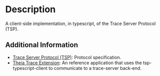 # Description

A client-side implementation, in typescript, of the Trace Server Protocol (TSP).

## Additional Information

- [Trace Server Protocol (TSP)](https://github.com/eclipse-cdt-cloud/theia-trace-extension): Protocol specification.
- [Theia Trace Extension](https://github.com/eclipse-cdt-cloud/theia-trace-extension): An reference application that uses the tsp-typescript-client to communicate to a trace-server back-end.
